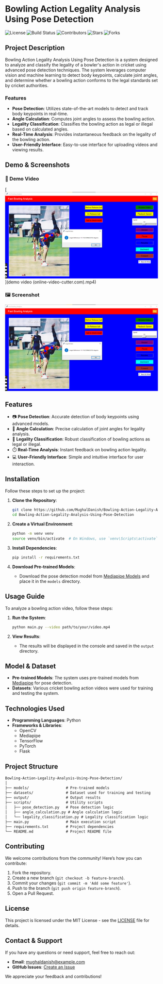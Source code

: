 # Bowling Action Legality Analysis Using Pose Detection

![License](https://img.shields.io/badge/License-MIT-blue.svg)
![Build Status](https://img.shields.io/github/workflow/status/MughalDanish/Bowling-Action-Legality-Analysis-Using-Pose-Detection/CI)
![Contributors](https://img.shields.io/github/contributors/MughalDanish/Bowling-Action-Legality-Analysis-Using-Pose-Detection)
![Stars](https://img.shields.io/github/stars/MughalDanish/Bowling-Action-Legality-Analysis-Using-Pose-Detection)
![Forks](https://img.shields.io/github/forks/MughalDanish/Bowling-Action-Legality-Analysis-Using-Pose-Detection)

## Project Description

Bowling Action Legality Analysis Using Pose Detection is a system designed to analyze and classify the legality of a bowler's action in cricket using advanced pose detection techniques. The system leverages computer vision and machine learning to detect body keypoints, calculate joint angles, and determine whether a bowling action conforms to the legal standards set by cricket authorities.

### Features
- **Pose Detection**: Utilizes state-of-the-art models to detect and track body keypoints in real-time.
- **Angle Calculation**: Computes joint angles to assess the bowling action.
- **Legality Classification**: Classifies the bowling action as legal or illegal based on calculated angles.
- **Real-Time Analysis**: Provides instantaneous feedback on the legality of the bowling action.
- **User-Friendly Interface**: Easy-to-use interface for uploading videos and viewing results.

## Demo & Screenshots

### 🎥 Demo Video  
[![Watch the Demo](ScreenShot.png)](demo video (online-video-cutter.com).mp4)

### 🖼️ Screenshot  
![Screenshot](ScreenShot.png)

## Features

- 📷 **Pose Detection**: Accurate detection of body keypoints using advanced models.
- 📐 **Angle Calculation**: Precise calculation of joint angles for legality analysis.
- 🏏 **Legality Classification**: Robust classification of bowling actions as legal or illegal.
- ⏱️ **Real-Time Analysis**: Instant feedback on bowling action legality.
- 💻 **User-Friendly Interface**: Simple and intuitive interface for user interaction.

## Installation

Follow these steps to set up the project:

1. **Clone the Repository**:
    ```bash
    git clone https://github.com/MughalDanish/Bowling-Action-Legality-Analysis-Using-Pose-Detection.git
    cd Bowling-Action-Legality-Analysis-Using-Pose-Detection
    ```

2. **Create a Virtual Environment**:
    ```bash
    python -m venv venv
    source venv/bin/activate  # On Windows, use `venv\Scripts\activate`
    ```

3. **Install Dependencies**:
    ```bash
    pip install -r requirements.txt
    ```

4. **Download Pre-trained Models**:
    - Download the pose detection model from [Mediapipe Models](https://link-to-mediapipe-models.com) and place it in the `models` directory.

## Usage Guide

To analyze a bowling action video, follow these steps:

1. **Run the System**:
    ```bash
    python main.py --video path/to/your/video.mp4
    ```

2. **View Results**:
    - The results will be displayed in the console and saved in the `output` directory.

## Model & Dataset

- **Pre-trained Models**: The system uses pre-trained models from [Mediapipe](https://mediapipe.dev) for pose detection.
- **Datasets**: Various cricket bowling action videos were used for training and testing the system.

## Technologies Used

- **Programming Languages**: Python
- **Frameworks & Libraries**: 
    - OpenCV
    - Mediapipe
    - TensorFlow
    - PyTorch
    - Flask

## Project Structure

```
Bowling-Action-Legality-Analysis-Using-Pose-Detection/
│
├── models/                 # Pre-trained models
├── datasets/               # Dataset used for training and testing
├── output/                 # Output results
├── scripts/                # Utility scripts
│   ├── pose_detection.py   # Pose detection logic
│   ├── angle_calculation.py # Angle calculation logic
│   └── legality_classification.py # Legality classification logic
├── main.py                 # Main execution script
├── requirements.txt        # Project dependencies
└── README.md               # Project README file
```

## Contributing

We welcome contributions from the community! Here’s how you can contribute:

1. Fork the repository.
2. Create a new branch (`git checkout -b feature-branch`).
3. Commit your changes (`git commit -m 'Add some feature'`).
4. Push to the branch (`git push origin feature-branch`).
5. Open a Pull Request.

## License

This project is licensed under the MIT License - see the [LICENSE](LICENSE) file for details.

## Contact & Support

If you have any questions or need support, feel free to reach out:

- **Email**: mughaldanish@example.com
- **GitHub Issues**: [Create an Issue](https://github.com/MughalDanish/Bowling-Action-Legality-Analysis-Using-Pose-Detection/issues)

We appreciate your feedback and contributions!
